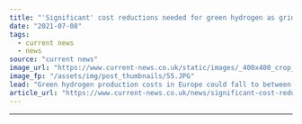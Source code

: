 ```yaml
---
title: "'Significant' cost reductions needed for green hydrogen as grid-connected electrolysers deemed more costly"
date: "2021-07-08"
tags: 
  - current news
  - news
source: "current news"
image_url: "https://www.current-news.co.uk/static/images/_400x400_crop_center-center/EMEC-onshore-substation-and-hydrogen-plant-Caldale-Eday-Credit-Orkney-Sky-Cam-courtesy-of-EMEC.JPG"
image_fp: "/assets/img/post_thumbnails/55.JPG"
lead: "Green hydrogen production costs in Europe could fall to between €2 (£1.72) and €2.5/kg, but hydrogen produced by grid electricity will drive up costs."
article_url: "https://www.current-news.co.uk/news/significant-cost-reductions-needed-for-green-hydrogen-as-grid-connected-electrolysers-deemed-more-costly?utm_source=rss-feeds&utm_medium=rss&utm_campaign=rss"
---
```


---
